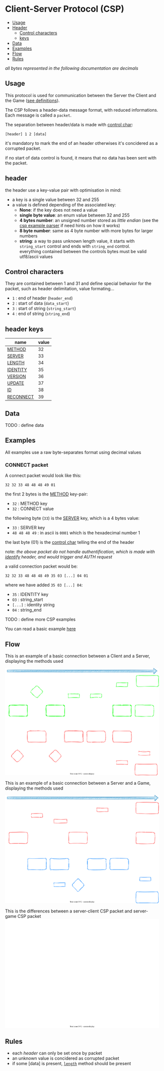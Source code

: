 # Client-Server Protocol (CSP)
- [Usage](#usage)
- [Header](#header)
  - [Control characters](#control-characters)
  - [keys](#header-keys)
- [Data](#data)
- [Examples](#examples)
- [Flow](#flow)
- [Rules](#rules)

*all bytes represented in the following documentation are decimals*


## Usage 
This protocol is used for communication between the Server the Client and the Game ([see definitions](../Server.md#definitions)).

The CSP follows a header-data message format, with reduced informations. Each message is called a `packet`.

The separation between header/data is made with [control char](#control-characters):
```
[header] 1 2 [data]
```
it's mandatory to mark the end of an header otherwises it's concidered as a corrupted packet.

if no start of data control is found, it means that no data has been sent with the packet.

## header
the header use a key-value pair with optimisation in mind:
  - a key is a single value between 32 and 255
  - a value is defined depending of the associated key:
    - **None**: if the key does not need a value
    - **single byte value**: an enum value between 32 and 255
    - **4 bytes number**: an unsigned number stored as *little endian* (see the [csp example parser](./example/csp.lua) if need hints on how it works)
    - **8 byte number**: same as 4 byte number with more bytes for larger numbers
    - **string**: a way to pass unknown length value, it starts with `string_start` control and ends with `string_end` control.<br>
    everything contained between the controls bytes must be valid utf8/ascii values


## Control characters
They are contained between 1 and 31 and define special behavior for the packet, such as header delimitation, value formating...
- `1` : end of header (`header_end`)
- `2` : start of data (`data_start`)
- `3` : start of string (`string_start`)
- `4` : end of string (`string_end`)

## header keys
name|value
----|-----
[METHOD](./headers/method.md) | 32
[SERVER](./headers/server.md) | 33
[LENGTH](./headers/length.md) | 34
[IDENTITY](./headers/identity) | 35
[VERSION](./headers/version.md) | 36
[UPDATE](./headers/update.md) | 37
[ID](./headers/id.md) | 38
[RECONNECT](./headers/reconnect.md) | 39

## Data
 TODO : define data

## Examples
All examples use a raw byte-separates format using decimal values

### CONNECT packet
A connect packet would look like this: 
```
32 32 33 48 48 48 49 01
```
the first 2 bytes is the [METHOD](./headers/server.md) key-pair:
- `32` : METHOD key
- `32` : CONNECT value

the following byte (`33`) is the [SERVER](./headers/server.md) key, which is a 4 bytes value:
- `33` : SERVER key
- `48 48 48 49` : in ascii is `0001` which is the hexadecimal number 1

the last byte (01) is the [control char](#control-characters) telling the end of the header

note: *the above packet do not handle authentification, which is made with [identify](./headers/identity.md) header, and would trigger and AUTH request*

a valid connection packet would be:
```
32 32 33 48 48 48 49 35 03 [...] 04 01
```

where we have added `35 03 [...] 04`:
- `35` : IDENTITY key
- `O3` : string_start
- `[...]` : identity string
- `04` : string_end

 TODO : define more CSP examples

You can read a basic example [here](./example/)

## Flow
This is an example of a basic connection between a Client and a Server, displaying the methods used

![csp client-server flow](../assets/csp-client-server.drawio.svg)

This is an example of a basic connection between a Server and a Game, displaying the methods used

![csp server-game flow](../assets/csp-server-game.drawio.svg)

This is the differences between a server-client CSP packet and server-game CSP packet
![csp vs sgp](../assets/csp-differences.drawio.svg)


## Rules
  - each *header* can only be set once by packet
  - an unknown value is concidered as corrupted packet
  - if some [data] is present, [`length`](./headers/length.md) method should be present
